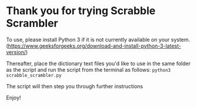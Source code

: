 # Thank you for trying Scrabble Scrambler

To use, please install Python 3 if it is not currently available on your system.
(https://www.geeksforgeeks.org/download-and-install-python-3-latest-version/)

Thereafter, place the dictionary text files you'd like to use in the same folder as the script and run the script from the terminal as follows:
`python3 scrabble_scrambler.py`

The script will then step you through further instructions

Enjoy!
